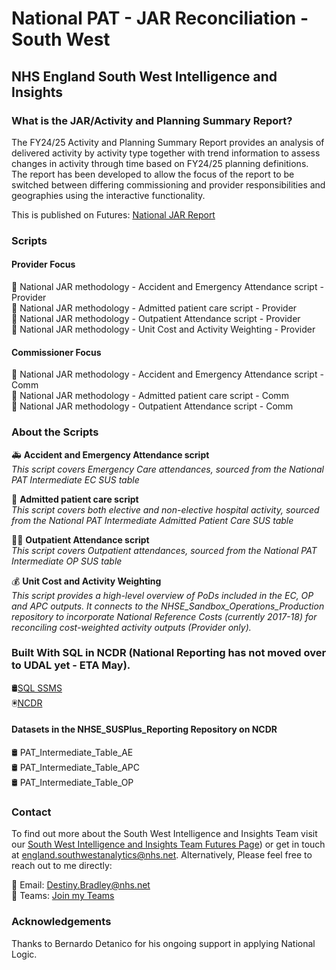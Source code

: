 # National PAT - JAR Reconciliation - South West
## NHS England South West Intelligence and Insights

### What is the JAR/Activity and Planning Summary Report?

The FY24/25 Activity and Planning Summary Report provides an analysis of delivered activity by activity type together with trend information to assess changes in activity through time based on FY24/25 planning definitions. The report has been developed to allow the focus of the report to be switched between differing commissioning and provider responsibilities and geographies using the interactive functionality.

This is published on Futures: [National JAR Report](https://future.nhs.uk/OIforC/view?objectId=237850917)

### Scripts

#### Provider Focus
📝 National JAR methodology - Accident and Emergency Attendance script - Provider  
📝 National JAR methodology - Admitted patient care script - Provider  
📝 National JAR methodology - Outpatient Attendance script - Provider  
📝 National JAR methodology - Unit Cost and Activity Weighting - Provider  

#### Commissioner Focus
📝 National JAR methodology - Accident and Emergency Attendance script - Comm  
📝 National JAR methodology - Admitted patient care script - Comm  
📝 National JAR methodology - Outpatient Attendance script - Comm  

### About the Scripts
🚑 **Accident and Emergency Attendance script**  
*This script covers Emergency Care attendances, sourced from the National PAT Intermediate EC SUS table*  

🏥 **Admitted patient care script**  
*This script covers both elective and non-elective hospital activity, sourced from the National PAT Intermediate Admitted Patient Care SUS table*  

👨‍⚕️ **Outpatient Attendance script**  
*This script covers Outpatient attendances, sourced from the National PAT Intermediate OP SUS table*  

💰 **Unit Cost and Activity Weighting**  
*This script provides a high-level overview of PoDs included in the EC, OP and APC outputs. It connects to the NHSE_Sandbox_Operations_Production repository to incorporate National Reference Costs (currently 2017-18) for reconciling cost-weighted activity outputs (Provider only).*

### Built With SQL in NCDR (National Reporting has not moved over to UDAL yet - ETA May). 

🛢️[SQL SSMS](https://learn.microsoft.com/en-us/sql/ssms/download-sql-server-management-studio-ssms?view=sql-server-ver16)  
🖲️[NCDR](https://rdsweb101.gemcsu.nhs.uk/RDWeb/Pages/en-US/login.aspx?ReturnUrl=%2fRDWeb%2fPages%2frdp%2fcpub-NHSE_-_Analysts-NHSE_-_Analysts-CmsRdsh.rdp)


#### Datasets in the NHSE_SUSPlus_Reporting Repository on NCDR
  
🛢️ PAT_Intermediate_Table_AE  
🛢️ PAT_Intermediate_Table_APC  
🛢️ PAT_Intermediate_Table_OP

### Contact

To find out more about the South West Intelligence and Insights Team visit our [South West Intelligence and Insights Team Futures Page](https://future.nhs.uk/SouthWestAnalytics)) or get in touch at [england.southwestanalytics@nhs.net](mailto:england.southwestanalytics@nhs.net). Alternatively, Please feel free to reach out to me directly:

📧 Email: [Destiny.Bradley@nhs.net](mailto:Destiny.Bradley@nhs.net)  
💬 Teams: [Join my Teams](https://teams.microsoft.com/l/chat/0/0?users=<destiny.bradley@nhs.net)

### Acknowledgements
Thanks to Bernardo Detanico for his ongoing support in applying National Logic.

